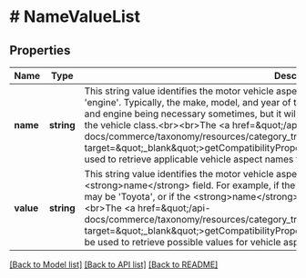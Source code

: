 # # NameValueList

## Properties

Name | Type | Description | Notes
------------ | ------------- | ------------- | -------------
**name** | **string** | This string value identifies the motor vehicle aspect, such as &#39;make&#39;, &#39;model&#39;, &#39;year&#39;, &#39;trim&#39;, and &#39;engine&#39;. Typically, the make, model, and year of the motor vehicle are always required, with the trim and engine being necessary sometimes, but it will be dependent on the part or accessory, and on the vehicle class.&lt;br&gt;&lt;br&gt;The &lt;a href&#x3D;\&quot;/api-docs/commerce/taxonomy/resources/category_tree/methods/getCompatibilityProperties\&quot; target&#x3D;\&quot;_blank\&quot;&gt;getCompatibilityProperties&lt;/a&gt; method of the Taxonomy API can be used to retrieve applicable vehicle aspect names for a specified category. | [optional]
**value** | **string** | This string value identifies the motor vehicle aspect specified in the corresponding &lt;strong&gt;name&lt;/strong&gt; field. For example, if the &lt;strong&gt;name&lt;/strong&gt; field is &#39;make&#39;, this field may be &#39;Toyota&#39;, or if the &lt;strong&gt;name&lt;/strong&gt; field is &#39;model&#39;, this field may be &#39;Camry&#39;.&lt;br&gt;&lt;br&gt;The &lt;a href&#x3D;\&quot;/api-docs/commerce/taxonomy/resources/category_tree/methods/getCompatibilityPropertyValues\&quot; target&#x3D;\&quot;_blank\&quot;&gt;getCompatibilityPropertyValues&lt;/a&gt; method of the Taxonomy API can be used to retrieve possible values for vehicle aspect names. | [optional]

[[Back to Model list]](../../README.md#models) [[Back to API list]](../../README.md#endpoints) [[Back to README]](../../README.md)
